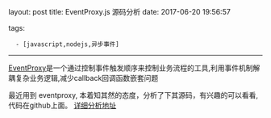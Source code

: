 layout: post
title: EventProxy.js 源码分析
date: 2017-06-20 19:56:57

tags: 

      - [javascript,nodejs,异步事件]
---

[EventProxy](https://github.com/JacksonTian/eventprox)是一个通过控制事件触发顺序来控制业务流程的工具,利用事件机制解耦复杂业务逻辑,减少callback回调函数嵌套问题
<!-- more -->
最近用到 eventproxy, 本着知其然的态度，分析了下其源码，有兴趣的可以看看,代码在github上面。
[详细分析地址](https://github.com/gmailzj/eventproxy)
